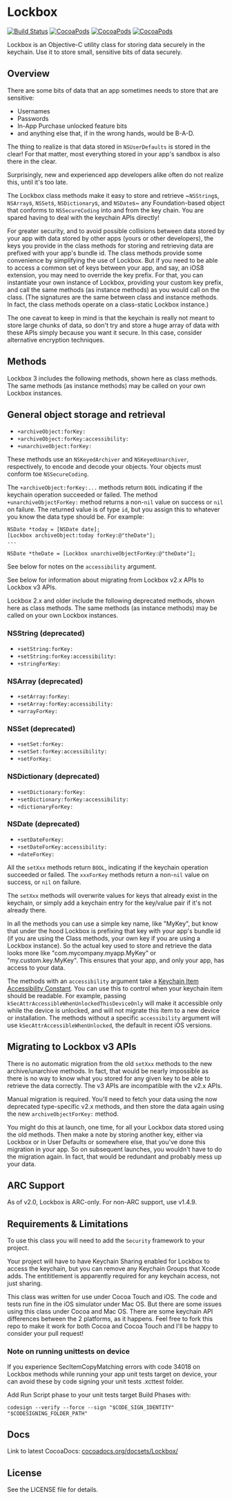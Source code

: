 # Lockbox

[![Build Status](https://travis-ci.org/granoff/Lockbox.png)](https://travis-ci.org/granoff/Lockbox)
[![CocoaPods](https://img.shields.io/cocoapods/p/Lockbox.svg)]()
[![CocoaPods](https://img.shields.io/cocoapods/v/Lockbox.svg)]()
[![CocoaPods](https://img.shields.io/cocoapods/l/Lockbox.svg)]()

Lockbox is an Objective-C utility class for storing data securely in the keychain. Use it to store small, sensitive bits of data securely.

## Overview

There are some bits of data that an app sometimes needs to store that are sensitive:

+ Usernames
+ Passwords
+ In-App Purchase unlocked feature bits
+ and anything else that, if in the wrong hands, would be B-A-D.

The thing to realize is that data stored in `NSUserDefaults` is stored in the clear! For that matter, most everything stored in your app's sandbox is also there in the clear.

Surprisingly, new and experienced app developers alike often do not realize this, until it's too late.

The Lockbox class methods make it easy to store and retrieve ~`NSString`s, `NSArray`s, `NSSet`s, `NSDictionary`s, and `NSDate`s~ any Foundation-based object that conforms to `NSSecureCoding` into and from the key chain. You are spared having to deal with the keychain APIs directly!

For greater security, and to avoid possible collisions between data stored by your app with data stored by other apps (yours or other developers), the keys you provide in the class methods for storing and retrieving data are prefixed with your app's bundle id. The class methods provide some convenience by simplifying the use of Lockbox. But if you need to be able to access a common set of keys between your app, and say, an iOS8 extension, you may need to override the key prefix. For that, you can instantiate your own instance of Lockbox, providing your custom key prefix, and call the same methods (as instance methods) as you would call on the class. (The signatures are the same between class and instance methods. In fact, the class methods operate on a class-static Lockbox instance.)

The one caveat to keep in mind is that the keychain is really not meant to store large chunks of data, so don't try and store a huge array of data with these APIs simply because you want it secure. In this case, consider alternative encryption techniques.

## Methods

Lockbox 3 includes the following methods, shown here as class methods. The same methods (as instance methods) may be called on your own Lockbox instances.

## General object storage and retrieval

+ `+archiveObject:forKey:`
+ `+archiveObject:forKey:accessibility:`
+ `+unarchiveObject:forKey:`

These methods use an `NSKeyedArchiver` and `NSKeyedUnarchiver`, respectively, to encode and decode your objects. Your objects must conform toe `NSSecureCoding`.

The `+archiveObject:forKey:...` methods return `BOOL` indicating if the keychain operation succeeded or failed. The method `+unarchiveObjectForKey:` method returns a non-`nil` value on success or `nil` on failure. The returned value is of type `id`, but you assign this to whatever you know the data type should be. For example:

```
NSDate *today = [NSDate date];
[Lockbox archiveObject:today forKey:@"theDate"];
...

NSDate *theDate = [Lockbox unarchiveObjectForKey:@"theDate"];
```

See below for notes on the `accessibility` argument.

See below for information about migrating from Lockbox v2.x APIs to Lockbox v3 APIs.

Lockbox 2.x and older include the following deprecated methods, shown here as class methods. The same methods (as instance methods) may be called on your own Lockbox instances.

### NSString (deprecated)

+ `+setString:forKey:`
+ `+setString:forKey:accessibility:`
+ `+stringForKey:`

### NSArray (deprecated)

+ `+setArray:forKey:`
+ `+setArray:forKey:accessibility:`
+ `+arrayForKey:`

### NSSet (deprecated)

+ `+setSet:forKey:`
+ `+setSet:forKey:accessibility:`
+ `+setForKey:`

### NSDictionary (deprecated)

+ `+setDictionary:forKey:`
+ `+setDictionary:forKey:accessibility:`
+ `+dictionaryForKey:`

### NSDate (deprecated)

+ `+setDateForKey:`
+ `+setDateForKey:accessibility:`
+ `+dateForKey:`

All the `setXxx` methods return `BOOL`, indicating if the keychain operation succeeded or failed. The `xxxForKey` methods return a non-`nil` value on success, or `nil` on failure.

The `setXxx` methods will overwrite values for keys that already exist in the keychain, or simply add a keychain entry for the key/value pair if it's not already there.

In all the methods you can use a simple key name, like "MyKey", but know that under the hood Lockbox is prefixing that key with your app's bundle id (if you are using the Class methods, your own key if you are using a Lockbox instance). So the actual key used to store and retrieve the data looks more like "com.mycompany.myapp.MyKey" or "my.custom.key.MyKey". This ensures that your app, and only your app, has access to your data.

The methods with an `accessibility` argument take a [Keychain Item Accessibility
Constant](http://developer.apple.com/library/ios/#DOCUMENTATION/Security/Reference/keychainservices/Reference/reference.html#//apple_ref/doc/uid/TP30000898-CH4g-SW318). You can use this to control when your keychain item should be readable. For
example, passing `kSecAttrAccessibleWhenUnlockedThisDeviceOnly` will make
it accessible only while the device is unlocked, and will not migrate this
item to a new device or installation. The methods without a specific
`accessibility` argument will use `kSecAttrAccessibleWhenUnlocked`, the default in recent iOS versions.

## Migrating to Lockbox v3 APIs

There is no automatic migration from the old `setXxx` methods to the new archive/unarchive methods. In fact, that would be nearly impossible as there is no way to know what you stored for any given key to be able to retrieve the data correctly. The v3 APIs are incompatible with the v2.x APIs.

Manual migration is required. You'll need to fetch your data using the now deprecated type-specific v2.x methods, and then store the data again using the new `archiveObjectForKey:` method.

You might do this at launch, one time, for all your Lockbox data stored using the old methods. Then make a note by storing another key, either via Lockbox or in User Defaults or somewhere else, that you've done this migration in your app. So on subsequent launches, you wouldn't have to do the migration again. In fact, that would be redundant and probably mess up your data.

## ARC Support

As of v2.0, Lockbox is ARC-only. For non-ARC support, use v1.4.9.

## Requirements & Limitations

To use this class you will need to add the `Security` framework to your project.

Your project will have to have Keychain Sharing enabled for Lockbox to access the keychain, but you can remove any Keychain Groups that Xcode adds. The entititlement is apparently required for any keychain access, not just sharing.

This class was written for use under Cocoa Touch and iOS. The code and tests run fine in the iOS simulator under Mac OS. But there are some issues using this class under Cocoa and Mac OS. There are some keychain API differences between the 2 platforms, as it happens. Feel free to fork this repo to make it work for both Cocoa and Cocoa Touch and I'll be happy to consider your pull request!

### Note on running unittests on device
If you experience SecItemCopyMatching errors with code 34018 on Lockbox methods while running your app unit tests target on device, your can avoid these by code signing your unit tests .xcttest folder. 

Add Run Script phase to your unit tests target Build Phases with:

`codesign --verify --force --sign "$CODE_SIGN_IDENTITY" "$CODESIGNING_FOLDER_PATH"`


## Docs
Link to latest CocoaDocs: [cocoadocs.org/docsets/Lockbox/](http://cocoadocs.org/docsets/Lockbox/)  

## License

See the LICENSE file for details.
